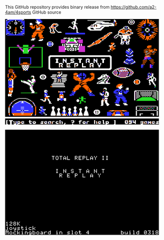 This GitHub repository provides binary release from https://github.com/a2-4am/4sports GitHub source

![Instant Replay Cover](https://github.com/appleiifanclub/a2-4am_4sports_bin/blob/226bc8afe5bf47cd3cb462b37719abfe5165f3c0/image/Instant%20Replay%20cover.png?raw=true)

![Instant Replay build 318](https://github.com/appleiifanclub/a2-4am_4sports_bin/blob/198687fe717892b30081efee8777258802848911/image/Instant%20Replay%20build%20318.png?raw=true)
